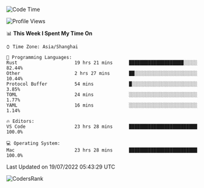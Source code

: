 <!--START_SECTION:waka-->
![Code Time](http://img.shields.io/badge/Code%20Time-1%2C511%20hrs%2018%20mins-blue)

![Profile Views](http://img.shields.io/badge/Profile%20Views-17-blue)

📊 **This Week I Spent My Time On** 

```text
⌚︎ Time Zone: Asia/Shanghai

💬 Programming Languages: 
Rust                     19 hrs 21 mins      ████████████████████░░░░░   82.44% 
Other                    2 hrs 27 mins       ██░░░░░░░░░░░░░░░░░░░░░░░   10.44% 
Protocol Buffer          54 mins             █░░░░░░░░░░░░░░░░░░░░░░░░   3.85% 
TOML                     24 mins             ░░░░░░░░░░░░░░░░░░░░░░░░░   1.77% 
YAML                     16 mins             ░░░░░░░░░░░░░░░░░░░░░░░░░   1.14%

🔥 Editors: 
VS Code                  23 hrs 28 mins      █████████████████████████   100.0%

💻 Operating System: 
Mac                      23 hrs 28 mins      █████████████████████████   100.0%

```


 Last Updated on 19/07/2022 05:43:29 UTC
<!--END_SECTION:waka-->

![CodersRank](https://cr-skills-chart-widget.azurewebsites.net/api/api?username=BugenZhao&padding=16&tooltip=true&branding=false&sort-by-score=true&skills=Rust%2C%20Swift%2C%20C%2C%20TypeScript%2C%20Java%2C%20Go%2C%20Dart%2C%20C%2B%2B%2C%20Python%2C%20Assembly%2C%20Shell%2C%20Kotlin)
